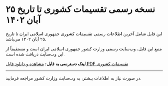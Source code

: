 # نسخه رسمی تقسیمات کشوری تا تاریخ ۲۵ آبان ۱۴۰۲

این فایل شامل آخرین اطلاعات رسمی تقسیمات کشوری جمهوری اسلامی ایران تا تاریخ ۲۵ آبان ۱۴۰۲ می‌باشد.

منبع این فایل، وب‌سایت رسمی وزارت کشور جمهوری اسلامی ایران است و مستقیماً از این وب‌سایت دریافت شده است.

**لینک دسترسی به فایل:**
[مشاهده و دانلود فایل PDF تقسیمات کشوری](https://old.moi.ir/Files/MOI/Files/14/141a6bbb-833a-4b89-b586-a1702fa89d27.pdf)

---

در صورت نیاز به اطلاعات بیشتر، به وب‌سایت وزارت کشور مراجعه فرمایید.
